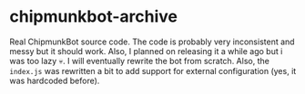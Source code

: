# chipmunkbot-archive
Real ChipmunkBot source code. The code is probably very inconsistent and messy but it should work. Also, I planned on releasing it a while ago but i was too lazy :skull:. I will eventually rewrite the bot from scratch. Also, the `index.js` was rewritten a bit to add support for external configuration (yes, it was hardcoded before).
